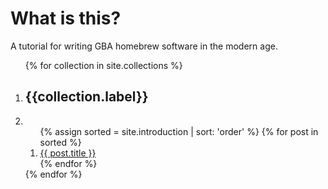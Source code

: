 # What is this?

A tutorial for writing GBA homebrew software in the modern age.

<ol>
  {% for collection in site.collections %}
  <li>
    <h2>{{collection.label}}</h2>
  </li>
  <li>
    <ol>
      {% assign sorted = site.introduction | sort: 'order' %}
      {% for post in sorted %}
      <li>
        <a href="{{ post.url | relative_url }}">{{ post.title }}</a>
      </li>
      {% endfor %}
    </ol>
  </li>
  {% endfor %}
</ol>

